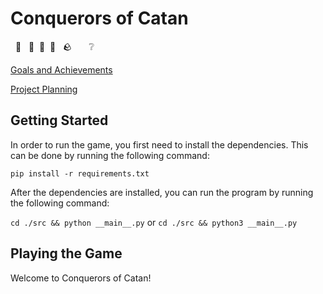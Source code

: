 # Conquerors of Catan

&nbsp; 🌾 &nbsp; 🌲&nbsp; 🐑&nbsp; 🧱 &nbsp; 🪨  &nbsp; &nbsp; &nbsp; ❔

[Goals and Achievements](./docs/challenge_week/Goals_and_Achievements.md)

[Project Planning](./docs/challenge_week/Project_Planning.md)

## Getting Started

In order to run the game, you first need to install the dependencies. This can be done by running the following command:

```pip install -r requirements.txt```

After the dependencies are installed, you can run the program by running the following command:

```cd ./src && python __main__.py``` or ```cd ./src && python3 __main__.py```

## Playing the Game

Welcome to Conquerors of Catan! 
